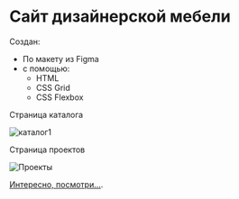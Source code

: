 # Сайт дизайнерской мебели

Создан:
* По макету из Figma
* с помощью:
  * HTML
  * CSS Grid
  * CSS Flexbox
  

Страница каталога

  ![каталог1](https://github.com/dianaveselkina/designer-furniture/assets/120037350/6ba8847a-7153-4824-8bfa-191cb9240a27)

Страница проектов

![Проекты](https://github.com/dianaveselkina/designer-furniture/assets/120037350/6e91d404-fe03-4e13-bf58-7b8cdf40e5ae)

[Интересно, посмотри...](https://dianaveselkina.github.io/designer-furniture/).
